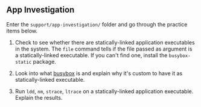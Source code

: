 ## App Investigation

Enter the `support/app-investigation/` folder and go through the practice items below.

1. Check to see whether there are statically-linked application executables in the system.
   The `file` command tells if the file passed as argument is a statically-linked executable.
   If you can't find one, install the `busybox-static` package.

1. Look into what [busybox](https://busybox.net/) is and explain why it's custom to have it as statically-linked executable.

1. Run `ldd`, `nm`, `strace`, `ltrace` on a statically-linked application executable.
   Explain the results.
